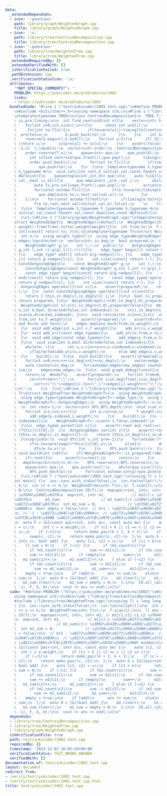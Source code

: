 ```yaml
---
data:
  _extendedDependsOn:
  - icon: ':question:'
    path: library/graph/WeightedGraph.cpp
    title: library/graph/WeightedGraph.cpp
  - icon: ':x:'
    path: library/tree/CentroidDecomposition.cpp
    title: library/tree/CentroidDecomposition.cpp
  - icon: ':question:'
    path: library/tree/WeightedTree.cpp
    title: library/tree/WeightedTree.cpp
  _extendedRequiredBy: []
  _extendedVerifiedWith: []
  _isVerificationFailed: true
  _pathExtension: cpp
  _verificationStatusIcon: ':x:'
  attributes:
    '*NOT_SPECIAL_COMMENTS*': ''
    PROBLEM: https://yukicoder.me/problems/no/1002
    links:
    - https://yukicoder.me/problems/no/1002
  bundledCode: "#line 1 \"test/yukicoder/1002.test.cpp\"\n#define PROBLEM \"https://yukicoder.me/problems/no/1002\"\
    \n#include <bits/stdc++.h>\nusing namespace std;\n\n#line 1 \"library/tree/CentroidDecomposition.cpp\"\
    \ntemplate<typename TREE>\nclass CentroidDecomposition{\n  TREE T;\n  vector<int>\
    \ sz,pre,timing;\n\n  int find_centroid(int v){\n    vector<int> S{v};\n    pre[v]=-1;\n\
    \    for(int i=0;i<S.size();i++){\n      const int u=S[i];\n      sz[u]=1;\n \
    \     for(int to:T[u]){\n        if(to==pre[u]||~timing[to])continue;\n      \
    \  pre[to]=u;\n        S.push_back(to);\n      }\n    }\n    int SZ=S.size();\n\
    \    reverse(S.begin(),S.end());\n    for(int u:S){\n      if( SZ-sz[u] <= SZ/2\
    \ )return u;\n      sz[pre[u]] += sz[u];\n    }\n    assert(false);\n    return\
    \ -1;\n  };\npublic:\n  vector<int> order;\n  CentroidDecomposition(TREE T):T(T),sz(T.n),pre(T.n),timing(T.n,-1){\n\
    \    order.reserve(T.n);\n    queue<int> que;\n    que.push(0);\n    while(que.size()){\n\
    \      int c=find_centroid(que.front());que.pop();\n      timing[c]=order.size();\n\
    \      order.push_back(c);\n      for(int to:T[c])\n        if(timing[to]<0)\n\
    \          que.push(to);\n    }\n  }\n\n  template<typename X,typename F,typename\
    \ G,typename H>\n  void calc(int root,X initial_val,const F&next_val,const G&action,const\
    \ H&finish){\n    queue<tuple<int,int,X>> que;\n\n    auto f=[&](int v_,int pre_,X\
    \ val_,bool is_all){\n      que.emplace(v_,pre_,val_);\n      while(que.size()){\n\
    \        auto [v,pre,val]=que.front();que.pop();\n        action(val,is_all);\n\
    \        for(const auto&e:T[v]){\n          if(e.to==pre||timing[e.to]<=timing[root])continue;\n\
    \          que.emplace(e.to,v,next_val(val,e));\n        }\n      }\n      finish(is_all);\n\
    \    };\n\n    for(const auto&e:T[root])\n      if(timing[e.to]>timing[root])\n\
    \        f(e.to,root,next_val(initial_val,e),false);\n    \n    f(root,-1,initial_val,true);\n\
    \  }\n\n  template<typename X,typename F,typename G,typename H>\n  void all_calc(X\
    \ initial_val,const F&next_val,const G&action,const H&finish){\n    for(int i=0;i<T.n;i++)calc(i,initial_val,next_val,action,finish);\n\
    \  }\n};\n#line 2 \"library/graph/WeightedGraph.cpp\"\ntemplate<typename T>\n\
    struct WeightedEdge{\n  WeightedEdge()=default;\n  WeightedEdge(int from,int to,T\
    \ weight):from(from),to(to),weight(weight){}\n  int from,to;\n  T weight;\n  operator\
    \ int()const{ return to; }\n};\n\ntemplate<typename T>\nstruct WeightedGraph{\n\
    \  int n;\n  using weight_type=T;\n  using edge_type=WeightedEdge<T>;\n  vector<edge_type>\
    \ edges;\nprotected:\n  vector<int> in_deg;\n  bool prepared;\n  class OutgoingEdges{\n\
    \    WeightedGraph* g;\n    int l,r;\n  public:\n    OutgoingEdges(WeightedGraph*\
    \ g,int l,int r):g(g),l(l),r(r){}\n    edge_type* begin(){ return &(g->edges[l]);\
    \ }\n    edge_type* end(){ return &(g->edges[r]); }\n    edge_type& operator[](int\
    \ i){ return g->edges[l+i]; }\n    int size()const{ return r-l; }\n  };\n  class\
    \ ConstOutgoingEdges{\n    const WeightedGraph* g;\n    int l,r;\n  public:\n\
    \    ConstOutgoingEdges(const WeightedGraph* g,int l,int r):g(g),l(l),r(r){}\n\
    \    const edge_type* begin()const{ return &(g->edges[l]); }\n    const edge_type*\
    \ end()const{ return &(g->edges[r]); }\n    const edge_type& operator[](int i)const{\
    \ return g->edges[l+i]; }\n    int size()const{ return r-l; }\n  };\npublic:\n\
    \  OutgoingEdges operator[](int v){\n    assert(prepared);\n    return { this,in_deg[v],in_deg[v+1]\
    \ };\n  }\n  const ConstOutgoingEdges operator[](int v)const{\n    assert(prepared);\n\
    \    return { this,in_deg[v],in_deg[v+1] };\n  }\n\n  bool is_prepared()const{\
    \ return prepared; }\n\n  WeightedGraph():n(0),in_deg(1,0),prepared(false){}\n\
    \  WeightedGraph(int n):n(n),in_deg(n+1,0),prepared(false){}\n  WeightedGraph(int\
    \ n,int m,bool directed=false,int indexed=1):\n    n(n),in_deg(n+1,0),prepared(false){\
    \ scan(m,directed,indexed); }\n\n  void resize(int n){n=n;}\n\n  void add_arc(int\
    \ from,int to,T weight){\n    assert(!prepared);\n    assert(0<=from and from<n\
    \ and 0<=to and to<n);\n    edges.emplace_back(from,to,weight);\n    in_deg[from+1]++;\n\
    \  }\n  void add_edge(int u,int v,T weight){\n    add_arc(u,v,weight);\n    add_arc(v,u,weight);\n\
    \  }\n  void add_arc(const edge_type&e){\n    add_arc(e.from,e.to,e.weight);\n\
    \  }\n  void add_edge(const edge_type&e){\n    add_edge(e.from,e.to,e.weight);\n\
    \  }\n\n  void scan(int m,bool directed=false,int indexed=1){\n    edges.reserve(directed?m:2*m);\n\
    \    while(m--){\n      int u,v;cin>>u>>v;u-=indexed;v-=indexed;\n      T weight;cin>>weight;\n\
    \      if(directed)add_arc(u,v,weight);\n      else add_edge(u,v,weight);\n  \
    \  }\n    build();\n  }\n\n  void build(){\n    assert(!prepared);prepared=true;\n\
    \    for(int v=0;v<n;v++)in_deg[v+1]+=in_deg[v];\n    vector<edge_type> new_edges(in_deg.back());\n\
    \    auto counter=in_deg;\n    for(auto&&e:edges)new_edges[ counter[e.from]++\
    \ ]=e;\n    edges=new_edges;\n  }\n\n  void graph_debug()const{\n  #ifndef __DEBUG\n\
    \    return;\n  #endif\n    assert(prepared);\n    for(int from=0;from<n;from++){\n\
    \      cerr<<from<<\";\";\n      for(int i=in_deg[from];i<in_deg[from+1];i++)\n\
    \        cerr<<\"(\"<<edges[i].to<<\",\"<<edges[i].weight<<\")\";\n      cerr<<\"\
    \\n\";\n    }\n  }\n};\n#line 3 \"library/tree/WeightedTree.cpp\"\ntemplate<typename\
    \ T>\nstruct WeightedTree:WeightedGraph<T>{\n  using WeightedGraph<T>::WeightedGraph;\n\
    \  using edge_type=typename WeightedGraph<T>::edge_type;\n  using OutgoingEdges=typename\
    \ WeightedGraph<T>::OutgoingEdges;\n  using WeightedGraph<T>::n;\n  using WeightedGraph<T>::in_deg;\n\
    \  \n  int root=-1;\n  vector<int> DFS,BFS,depth;\n\n  void scan_root(int indexed=1){\n\
    \    for(int i=1;i<n;i++){\n      int p;cin>>p;\n      T weight;cin>>weight;\n\
    \      add_edge(p-indexed,i,weight);\n    }\n    build();\n  }\n  void scan(int\
    \ indexed=1){\n    WeightedGraph<T>::scan(n-1,false,indexed);\n    build();\n\
    \  }\n\n  edge_type& parent(int v){\n    assert(~root and root!=v);\n    return\
    \ (*this)[v][0];\n  }\n  OutgoingEdges son(int v){\n    assert(~root);\n    if(v==root)return\
    \ {this,in_deg[v],in_deg[v+1]};\n    return {this,in_deg[v]+1,in_deg[v+1]};\n\
    \  }\n\nprivate:\n  void dfs(int v,int pre=-1){\n    for(auto&e:(*this)[v]){\n\
    \      if(e.to==pre)swap((*this)[v][0],e);\n      else{\n        depth[e.to]=depth[v]+1;\n\
    \        dfs(e.to,v);\n      }\n    }\n    DFS.push_back(v);\n  }\npublic:\n \
    \ void build(int r=0){\n    if(!WeightedGraph<T>::is_prepared())WeightedGraph<T>::build();\n\
    \    if(~root){\n      assert(r==root);\n      return;\n    }\n    root=r;\n \
    \   depth=vector<int>(n,0);\n    DFS.reserve(n);BFS.reserve(n);\n    dfs(root);\n\
    \    queue<int> que;\n    que.push(root);\n    while(que.size()){\n      int p=que.front();que.pop();\n\
    \      BFS.push_back(p);\n      for(const auto&e:son(p))que.push(e.to);\n    }\n\
    \  }\n};\n#line 7 \"test/yukicoder/1002.test.cpp\"\n\nusing ll = long long;\n\n\
    int main() {\n  ios::sync_with_stdio(false);\n  cin.tie(nullptr);\n\n  int n,\
    \ k;\n  cin >> n >> k;\n  WeightedTree<int> T(n);\n  T.scan(1);\n\n  ll ans =\
    \ 0;\n\n  CentroidDecomposition CD(T);\n  map<pair<int, int>, int> m2; // m2[c1,c2]:c1,c2\
    \ \u7D44\u306E\u6570\n  map<int, int> m1,            // m1[c]:c \u5358\u8272\u306E\
    \u6570\n      m2_sum;                  // m2_sum[c]:c \u3092\u542B\u3080\u4E8C\
    \u8272\u306E\u6570\n  int m1_sum = 0;              // \u5358\u8272\u306E\u5408\
    \u8A08\n  bool empty = false;\n\n  // k+1 : \u8272\u304C\u4E09\u8272\u4EE5\u4E0A\
    \n  // -1 : \u8272\u304C\u672A\u5B9A\n  // \u8272\u306F\u5F8C\u308D\u304B\u3089\
    \u57CB\u307E\u308B \u4E21\u65B9\u57CB\u307E\u3063\u305F\u5834\u5408\u306F minmax\n\
    \n  auto F = [&](const pair<int, int> &cc, const auto &e) {\n    auto [c1, c2]\
    \ = cc;\n    int c = e.weight;\n    if (c1 > k || c1 == c || c2 == c)\n      return\
    \ cc;\n    if (~c1)\n      return make_pair(k + 1, k + 1);\n    if (c > c2)\n\
    \      swap(c, c2);\n    return make_pair(c, c2);\n  };\n  auto G = [&](pair<int,\
    \ int> cc, bool add) {\n    auto [c1, c2] = cc;\n    if (c1 > k)\n      return;\n\
    \    ll sum = 0;\n    if (~c1) {\n      if (m2.count(cc))\n        sum += m2[cc];\n\
    \      if (m1.count(c1))\n        sum += m1[c1];\n      if (m1.count(c2))\n  \
    \      sum += m1[c2];\n      if (empty)\n        sum++;\n      m2[cc]++;\n   \
    \   m2_sum[c1]++;\n      m2_sum[c2]++;\n    } else if (~c2) {\n      sum += m1_sum;\n\
    \      if (m1.count(c2))\n        sum -= m1[c2];\n      if (m2_sum.count(c2))\n\
    \        sum += m2_sum[c2];\n      m1_sum++;\n      m1[c2]++;\n    } else\n  \
    \    empty = true;\n\n    if (add)\n      ans += sum;\n    else\n      ans -=\
    \ sum;\n  };\n  auto H = [&](bool add) {\n    m2.clear();\n    m1.clear();\n \
    \   m2_sum.clear();\n    m1_sum = empty = 0;\n  };\n\n  CD.all_calc(make_pair(-1,\
    \ -1), F, G, H);\n\n  cout << ans << endl;\n}\n"
  code: "#define PROBLEM \"https://yukicoder.me/problems/no/1002\"\n#include <bits/stdc++.h>\n\
    using namespace std;\n\n#include \"library/tree/CentroidDecomposition.cpp\"\n\
    #include \"library/tree/WeightedTree.cpp\"\n\nusing ll = long long;\n\nint main()\
    \ {\n  ios::sync_with_stdio(false);\n  cin.tie(nullptr);\n\n  int n, k;\n  cin\
    \ >> n >> k;\n  WeightedTree<int> T(n);\n  T.scan(1);\n\n  ll ans = 0;\n\n  CentroidDecomposition\
    \ CD(T);\n  map<pair<int, int>, int> m2; // m2[c1,c2]:c1,c2 \u7D44\u306E\u6570\
    \n  map<int, int> m1,            // m1[c]:c \u5358\u8272\u306E\u6570\n      m2_sum;\
    \                  // m2_sum[c]:c \u3092\u542B\u3080\u4E8C\u8272\u306E\u6570\n\
    \  int m1_sum = 0;              // \u5358\u8272\u306E\u5408\u8A08\n  bool empty\
    \ = false;\n\n  // k+1 : \u8272\u304C\u4E09\u8272\u4EE5\u4E0A\n  // -1 : \u8272\
    \u304C\u672A\u5B9A\n  // \u8272\u306F\u5F8C\u308D\u304B\u3089\u57CB\u307E\u308B\
    \ \u4E21\u65B9\u57CB\u307E\u3063\u305F\u5834\u5408\u306F minmax\n\n  auto F =\
    \ [&](const pair<int, int> &cc, const auto &e) {\n    auto [c1, c2] = cc;\n  \
    \  int c = e.weight;\n    if (c1 > k || c1 == c || c2 == c)\n      return cc;\n\
    \    if (~c1)\n      return make_pair(k + 1, k + 1);\n    if (c > c2)\n      swap(c,\
    \ c2);\n    return make_pair(c, c2);\n  };\n  auto G = [&](pair<int, int> cc,\
    \ bool add) {\n    auto [c1, c2] = cc;\n    if (c1 > k)\n      return;\n    ll\
    \ sum = 0;\n    if (~c1) {\n      if (m2.count(cc))\n        sum += m2[cc];\n\
    \      if (m1.count(c1))\n        sum += m1[c1];\n      if (m1.count(c2))\n  \
    \      sum += m1[c2];\n      if (empty)\n        sum++;\n      m2[cc]++;\n   \
    \   m2_sum[c1]++;\n      m2_sum[c2]++;\n    } else if (~c2) {\n      sum += m1_sum;\n\
    \      if (m1.count(c2))\n        sum -= m1[c2];\n      if (m2_sum.count(c2))\n\
    \        sum += m2_sum[c2];\n      m1_sum++;\n      m1[c2]++;\n    } else\n  \
    \    empty = true;\n\n    if (add)\n      ans += sum;\n    else\n      ans -=\
    \ sum;\n  };\n  auto H = [&](bool add) {\n    m2.clear();\n    m1.clear();\n \
    \   m2_sum.clear();\n    m1_sum = empty = 0;\n  };\n\n  CD.all_calc(make_pair(-1,\
    \ -1), F, G, H);\n\n  cout << ans << endl;\n}\n"
  dependsOn:
  - library/tree/CentroidDecomposition.cpp
  - library/tree/WeightedTree.cpp
  - library/graph/WeightedGraph.cpp
  isVerificationFile: true
  path: test/yukicoder/1002.test.cpp
  requiredBy: []
  timestamp: '2023-12-03 16:05:20+09:00'
  verificationStatus: TEST_WRONG_ANSWER
  verifiedWith: []
documentation_of: test/yukicoder/1002.test.cpp
layout: document
redirect_from:
- /verify/test/yukicoder/1002.test.cpp
- /verify/test/yukicoder/1002.test.cpp.html
title: test/yukicoder/1002.test.cpp
---
```

